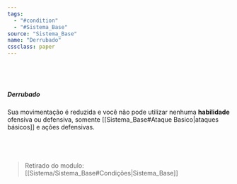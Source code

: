 ```yaml
---
tags:
  - "#condition"
  - "#Sistema_Base"
source: "Sistema_Base"
name: "Derrubado"
cssclass: paper
---
```

#
<br/>

##### Derrubado
 Sua movimentação é reduzida e você não pode utilizar nenhuma **habilidade** ofensiva ou defensiva, somente [[Sistema_Base#Ataque Basico|ataques básicos]] e ações defensivas. 

<br/>

#


> Retirado do modulo: [[Sistema/Sistema_Base#Condições|Sistema_Base]]


